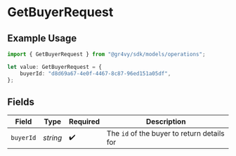 # GetBuyerRequest

## Example Usage

```typescript
import { GetBuyerRequest } from "@gr4vy/sdk/models/operations";

let value: GetBuyerRequest = {
    buyerId: "d8d69a67-4e0f-4467-8c87-96ed151a05df",
};
```

## Fields

| Field                                       | Type                                        | Required                                    | Description                                 |
| ------------------------------------------- | ------------------------------------------- | ------------------------------------------- | ------------------------------------------- |
| `buyerId`                                   | *string*                                    | :heavy_check_mark:                          | The `id` of the buyer to return details for |